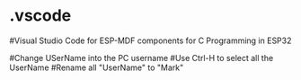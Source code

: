 
# .vscode

#Visual Studio Code for ESP-MDF components for C Programming in ESP32

#Change USerName into the PC username
#Use Ctrl-H to select all the UserName
#Rename all "UserName" to "Mark"

